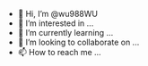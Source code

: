 - 👋 Hi, I’m @wu988WU
- 👀 I’m interested in ...
- 🌱 I’m currently learning ...
- 💞️ I’m looking to collaborate on ...
- 📫 How to reach me ...

<!---
wu988WU/wu988WU is a ✨ special ✨ repository because its `README.md` (this file) appears on your GitHub profile.
You can click the Preview link to take a look at your changes.
--->
